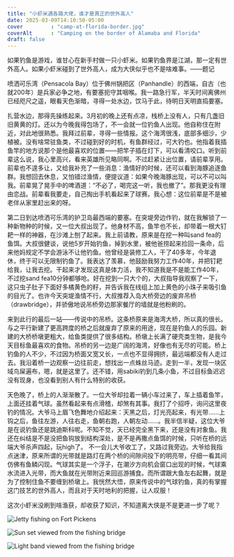 ```yaml
---
title: "小虾米遇各路大佬，谁才是真正的世外高人"
date: 2025-03-09T14:10:50-05:00
cover         : "camp-at-florida-border.jpg"
coverAlt      : "Camping on the border of Alamaba and Florida"
draft: false
---
```


如果钓鱼是游戏，谁甘心在新手村做一只小虾米。如果钓鱼界是江湖，那一定有世外高人。如果小虾米碰到了世外高人，成为大侠似乎也不是啥难事。——题记

喷洒可乐湾（Pensacola Bay）位于佛州锅把区（Panhandle）的西端，自古（也就200年）是兵家必争之地，有要塞扼守其咽喉。我一路急行军，半天时间离佛州已经咫尺之遥，眼看天色渐暗，寻得一处水边，饮马于此，待明日天明直捣要塞。

扎营水边，那得先操练起来。3月初的晚上还有点凉，栈桥上没有人，只有几盏旧旧黄黄的灯。还以为今晚我得包场了，不一会就一位钓鱼人出现。他自称住在附近，对此地很熟悉。我拜过前辈，寻得一些情报。这个海湾很浅，底部多细沙，少植被。没有啥常驻鱼类，不过碰到好的时机，有鱼群经过，可大钓也。他指着我插鱼竿的地方说那个是他最喜欢的位置——把竿子插在灯下，可以看清咬口。听到前辈这么说，我心里高兴，看来英雄所见略同啊。不过赶紧让出位置，请前辈享用。前辈也不遑多让，又给我补充了一些消息：渔情好的时候，还可以看到海豚追逐鱼群。我想回去休息，又怕错过渔情，便提议道：如果今晚海豚出现，可以不可以叫我。前辈晃了晃手中的啤酒道：“不必了，喝完这一听，我也撤了”。那我更没有理由恋战。前辈看我要走，自己掏出手机看起来了球赛。我心想：这位前辈是不是被老伴从家里赶出来的呀。

第二日到达喷洒可乐湾的护卫岛最西端的要塞。在突堤旁边作钓，就在我解锁了一种新物种的时候，又一位大叔出现了。他身材不高，鱼竿也不长，却带着一根大钉耙一样的神器，在沙滩上刨了起来。我上前请教，原来是在挖一种叫sand fea的鱼饵。大叔很健谈，说他5岁开始钓鱼，掉到水里，被他爸捞起来捡回一条命，后来他妈规定不学会游泳不让他钓鱼。他曾经是装修工人，干了40多年，今年退休，终于可以无限制钓鱼了。我表达了羡慕，他鼓励我努力工作40年，并把钉耙给我，让我去挖。干起来才发现这真是体力活，我不知道我是不是能工作40年，不过挖sand fea10分钟都够呛。好在挖到一只大个的，大叔指导我观察了一下， 这只虫子肚子下面好多橘黄色的籽，并告诉我在线组上加上黄色的小珠子来吸引鱼的目光了。也许今天突堤渔情不行，大叔推荐入岛大桥旁边的废弃吊桥（drawbridge），并骄傲地说吊桥旁边那家餐厅的墙就是他粉刷的。

来到此行的最后一站——传说中的吊桥。这条桥原来是海湾大桥，所以真的很长。与之平行新建了更高跨度的桥之后就废弃了原来的用途，现在是钓鱼人的乐园。新建的大桥桥墩更粗大，给鱼类提供了很多结构。桥墩上长满了硬壳类生物，是我今天目标鱼最喜欢的食物。吊桥的另一边是广阔的海湾，好像也有无尽的可能。桥上钓鱼的人不少，不过因为桥面又宽又长，一点也不显得拥挤，最远端都没有人走过去。我沿着桥一边观察一边往前走，想找出一点蛛丝马迹。走到一半，发现一块区域鸟屎遍布，嗯，就是这里了。还不错，用sabiki钓到几条小鱼，不过目标鱼迟迟没有现身，也没看到别人有什么特别的收获。

天色晚了，桥上的人渐渐散了。一位大爷却拉着一辆小车过来了，车上插着鱼竿，上面还挂着气球。虽然看起来有点滑稽，却煞有其事。我打了个招呼，询问这里夜钓的情况。大爷马上眉飞色舞地介绍起来：天黑之后，灯光亮起来，有光带……上钩之后，鱼往左游，人往右走，鱼朝右跑，人朝左动……。我半信半疑，这位大爷是在说钓鱼还是跳迪斯科呢。不知不觉，天已经完全黑下来，还是没有对象鱼。我还在纠结是不是没把鱼钩放到结构深处，是不是再撒点鱼饵的时候，只听在桥的远端大爷杀声四起，玩high了。
不一会儿大爷收工了，又路过我旁边。大爷给我指点迷津，原来所谓的光带就是路灯在两个桥的间隙间投下的明亮带，仔细一看其间仿佛有鱼鳞闪现。气球其实是一个浮子，在潮汐方向机会窗口出现的时候，气球乘水流进入光带，而大鱼就在光带附近来回巡游捕食。而所谓跟大鱼左右起舞，就是为了控制住鱼不要缠到桥墩上。我恍然大悟，原来传说中的气球钓鱼，真的有掌握这门技艺的世外高人，而且对于天时地利的把握，让人叹服！

这次小虾米没刷到啥渔获，却收获了知识，不知道离大侠是不是更进一步了呢？


![Jetty fishing on Fort Pickens](jetty-fishing-fort-pickens.jpg)

![Sun set viewed from the fishing bridge](sunset-fishing-bridge.jpg)

![Light band viewed from the fishing bridge](light-band-fishing-bridge.jpg)
